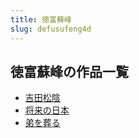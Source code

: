 ```yaml
---
title: 徳富蘇峰
slug: defusufeng4d
---
```


## 徳富蘇峰の作品一覧

- [吉田松陰](jitiansongyin12)
- [将来の日本](jianglainoribend6)
- [弟を葬る](diwozangru73)
